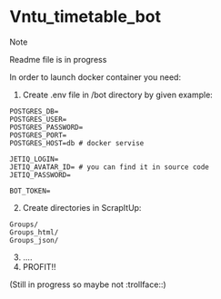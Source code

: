 # Vntu_timetable_bot

> [!NOTE]
> Readme file is in progress

In order to launch docker container you need:

1. Create .env file in /bot directory by given example:  
```
POSTGRES_DB=
POSTGRES_USER=
POSTGRES_PASSWORD=
POSTGRES_PORT=
POSTGRES_HOST=db # docker servise

JETIQ_LOGIN=
JETIQ_AVATAR_ID= # you can find it in source code
JETIQ_PASSWORD=

BOT_TOKEN=
```
2. Create directories in ScrapItUp:
```
Groups/
Groups_html/
Groups_json/
```
3. ....
4. PROFIT!!

(Still in progress so maybe not :trollface::)
